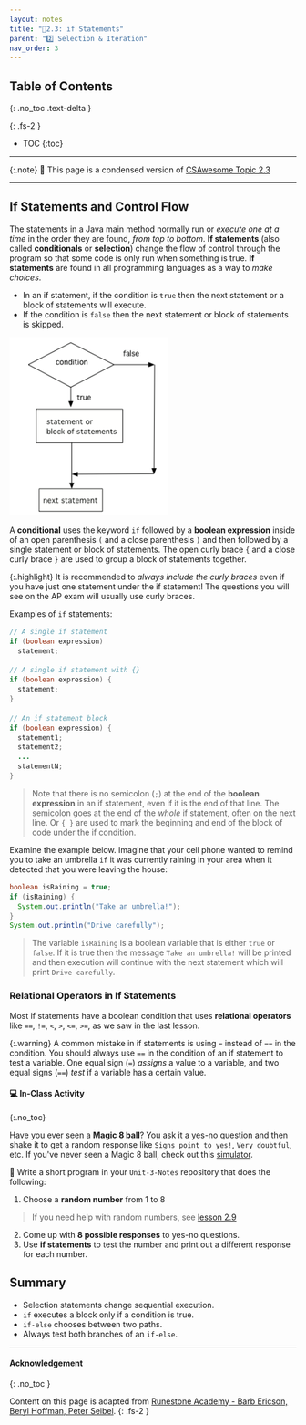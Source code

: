 ```yaml
---
layout: notes
title: "📓2.3: if Statements" 
parent: "2️⃣ Selection & Iteration"
nav_order: 3
---
```


## Table of Contents
{: .no_toc .text-delta }

{: .fs-2 }
- TOC
{:toc}

---

{:.note}
📖 This page is a condensed version of [CSAwesome Topic 2.3](https://runestone.academy/ns/books/published/csawesome2/topic-2-3-ifs.html) 

---

## If Statements and Control Flow

The statements in a Java main method normally run or _execute one at a time_ in the order they are found, _from top to bottom_.  **If statements** (also called **conditionals** or **selection**) change the flow of control through the program so that some code is only run when something is true. **If statements** are found in all programming languages as a way to _make choices_. 
* In an if statement, if the condition is `true` then the next statement or a block of statements will execute.
* If the condition is `false` then the next statement or block of statements is skipped.

![image](Figures/Condition.png)

A **conditional** uses the keyword ``if`` followed by a **boolean expression** inside of  an open parenthesis ``(`` and a close parenthesis ``)`` and then followed by a single statement or block of statements. The open curly brace ``{`` and a close curly brace ``}`` are used to group a block of statements together.  

{:.highlight}
It is recommended to _always include the curly braces_ even if you have just one statement under the if statement! The questions you will see on the AP exam will usually use curly braces.

<div class="imp" markdown="block">

Examples of `if` statements: 

```java
// A single if statement
if (boolean expression)
  statement;

// A single if statement with {}
if (boolean expression) {
  statement;
}

// An if statement block
if (boolean expression) {
  statement1;
  statement2;
  ...
  statementN;
}
```

> Note that there is no semicolon (`;`) at the end of the **boolean expression** in an if statement, even if it is the end of that line. The semicolon goes at the end of the _whole_ if statement, often on the next line. Or `{ }` are used to mark the beginning and end of the block of code under the if condition.

</div>

Examine the example below. Imagine that your cell phone wanted to remind you to take an umbrella `if` it was currently raining in your area when it detected that you were leaving the house:

```java
boolean isRaining = true;
if (isRaining) {
  System.out.println("Take an umbrella!");
}
System.out.println("Drive carefully");
```
> The variable ``isRaining`` is a boolean variable that is either `true` or `false`. If it is true then the message ``Take an umbrella!`` will be printed and then execution will continue with the next statement which will print ``Drive carefully``.

### Relational Operators in If Statements
Most if statements have a boolean condition that uses **relational operators** like `==`, `!=`, `<`, `>`, `<=`, `>=`, as we saw in the last lesson.

{:.warning}
A common mistake in if statements is using `=` instead of `==` in the condition. You should always use `==` in the condition of an if statement to test a variable. One equal sign (`=`) _assigns_ a value to a variable, and two equal signs (`==`) _test_ if a variable has a certain value.

#### 💻 In-Class Activity
{:.no_toc}

Have you ever seen a **Magic 8 ball**? You ask it a yes-no question and then shake it to get a random response like ``Signs point to yes!``, ``Very doubtful``, etc. If you've never seen a Magic 8 ball, check out this [simulator](https://magic-8ball.com/).

<div class="task" markdown="block">

🔮 Write a short program in your `Unit-3-Notes` repository that does the following:

1. Choose a **random number** from 1 to 8
> If you need help with random numbers, see [lesson 2.9](ttps://runestone.academy/runestone/books/published/csawesome/Unit2-Using-Objects/topic-2-9-Math.html)
2. Come up with **8 possible responses** to yes-no questions.
3. Use **if statements** to test the number and print out a different response for each number.

</div>

<!--
**If statements** are found in all programming languages as a way to choose between different paths in an algorithm. An if statement is a type of **selection** statement that changes the sequential execution. It affects the flow of control by executing different segments of code based on the value of a **Boolean expression**.

If you’ve used block programming (Scratch, App Inventor, etc.), you’ve probably seen if-blocks before. Here’s a comparison:

![Comparison of App Inventor if block, AP CSP ifs, and Java if statements](Figures/BlocksIfComparison.png)

## One-Way Selection

A **one-way selection** (`if` statement) is used when there is a segment of code to execute under a certain condition. The body is executed only when the Boolean expression is true; otherwise, it is skipped.

![Order of execution in a conditional](Figures/Condition.png)

**Syntax:**

```java
// Single if
if (boolean expression)
    doStatement;

// If with block
if (boolean expression) {
    statement1;
    statement2;
}
````

Always use curly braces `{ }`, even for one statement.

---

## Two-Way Selection

If you want to pick between **two possibilities**, use `if` followed by `else`:

```java
// If-else block
if (boolean expression) {
    statement1;
    statement2;
} else {
    otherStatement;
    anotherStatement;
}
```

A **two-way selection** executes the `if` body when the condition is true, and the `else` body when false.

![Order of execution in if/else](Figures/Condition-two.png)

<div class="task" markdown="block">

**Coding Exercise: Coin Flip**

Type in your Codespace, press run, and then:

1. Change `isHeads` to `false`.
2. See what prints before `"after conditional"`.

```java
boolean isHeads = true;
if (isHeads) {
    System.out.println("Let's go to the game");
} else {
    System.out.println("Let's watch a movie");
}
System.out.println("after conditional");
```

</div>

---

<div class="task" markdown="block">

**Coding Exercise: Driver's License**

Test this with two values of `age`:

* Current code allows licenses at `16`.
* Change it so licenses can be obtained at `15`.

```java
int age = 16;
if (age >= 16) {
    System.out.println("You can get a driver's license in most states!");
} else {
    System.out.println("Sorry, you need to be older.");
}
```

</div>

---

<div class="task" markdown="block">

**Coding Exercise: Score Feedback**

Add an `else` that prints `"Good job!"` if `score > 20`. Test with values above and below 20.

```java
int score = 8;
if (score <= 9) {
    System.out.println("Try for a higher score!");
}
// Your else here
```

</div>

---

## Common Errors with If Statements

* Always use `{ }` to group statements.
* Don’t put a semicolon after `if (condition);`
* Use `==` for comparison, not `=`.
* An `else` pairs with the **closest** preceding `if`.

<div class="task" markdown="block">

**Fix the Code: Missing Curly Braces**

Only print `"Wear a coat"` and `"Wear gloves"` when `isCold` is true.

```java
boolean isCold = false;
if (isCold = true);
    System.out.println("Wear a coat");
    System.out.println("Wear gloves");
```

</div>

---

## Group Challenge: Magic 8 Ball

Have the program:

1. Pick a random number from 1–8.
2. Use if statements to print a matching response.
3. Add a coin toss method that prints `"Lucky!"` or `"No Luck!"`.

![Magic 8 Ball](Figures/Magic_eight_ball.png)

---

## AP Practice

<details>
<summary><strong>AP 2-3-1</strong></summary>

```java
int speed = 35;
boolean rain = false;

if (rain) {
   speed -= 10;
}
if (rain == false) {
  speed += 5;
}
if (speed > 35) {
   speed = speed - 2;
}
System.out.println(speed);
```

**Answer:** `38` — First if is false; second and third are true.

</details>

<details>
<summary><strong>AP 2-3-2</strong></summary>

```java
int x = 5;
if (x < 5) {
   x = 3 * x;
}
if (x % 2 == 1) {
   x = x / 2;
}
System.out.print(2 * x + 1);
```

**Answer:** `5` — First if false; second if true (x becomes 2); output is `2*2+1=5`.

</details>

<details>
<summary><strong>AP 2-3-if-else</strong></summary>

```java
if (x >= 80) {
   System.out.println("High");
}
if (x >= 50) {
   System.out.println("Middle");
} else {
   System.out.println("Low");
}
```

**Answer:** `80` — Prints both `"High"` and `"Middle"`, showing a logic error.
To fix, chain with `else if`.

</details>
-->

## Summary

* Selection statements change sequential execution.
* `if` executes a block only if a condition is true.
* `if-else` chooses between two paths.
* Always test both branches of an `if-else`.

---

#### Acknowledgement
{: .no_toc }

Content on this page is adapted from [Runestone Academy - Barb Ericson, Beryl Hoffman, Peter Seibel](https://runestone.academy/ns/books/published/csawesome2/csawesome2.html).
{: .fs-2 }
